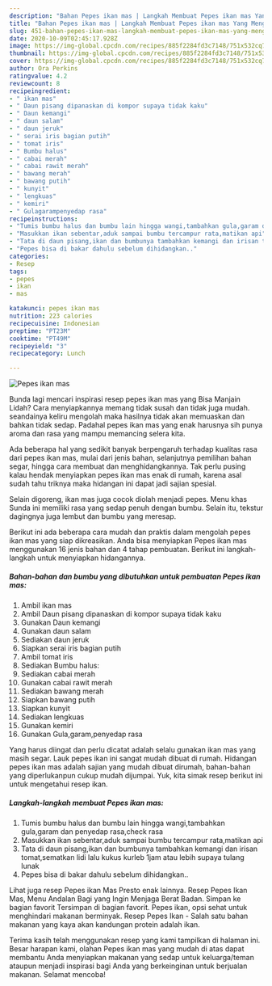 ```yaml
---
description: "Bahan Pepes ikan mas | Langkah Membuat Pepes ikan mas Yang Menggugah Selera"
title: "Bahan Pepes ikan mas | Langkah Membuat Pepes ikan mas Yang Menggugah Selera"
slug: 451-bahan-pepes-ikan-mas-langkah-membuat-pepes-ikan-mas-yang-menggugah-selera
date: 2020-10-09T02:45:17.928Z
image: https://img-global.cpcdn.com/recipes/885f2284fd3c7148/751x532cq70/pepes-ikan-mas-foto-resep-utama.jpg
thumbnail: https://img-global.cpcdn.com/recipes/885f2284fd3c7148/751x532cq70/pepes-ikan-mas-foto-resep-utama.jpg
cover: https://img-global.cpcdn.com/recipes/885f2284fd3c7148/751x532cq70/pepes-ikan-mas-foto-resep-utama.jpg
author: Ora Perkins
ratingvalue: 4.2
reviewcount: 8
recipeingredient:
- " ikan mas"
- " Daun pisang dipanaskan di kompor supaya tidak kaku"
- " Daun kemangi"
- " daun salam"
- " daun jeruk"
- " serai iris bagian putih"
- " tomat iris"
- " Bumbu halus"
- " cabai merah"
- " cabai rawit merah"
- " bawang merah"
- " bawang putih"
- " kunyit"
- " lengkuas"
- " kemiri"
- " Gulagarampenyedap rasa"
recipeinstructions:
- "Tumis bumbu halus dan bumbu lain hingga wangi,tambahkan gula,garam dan penyedap rasa,check rasa"
- "Masukkan ikan sebentar,aduk sampai bumbu tercampur rata,matikan api"
- "Tata di daun pisang,ikan dan bumbunya tambahkan kemangi dan irisan tomat,sematkan lidi lalu kukus kurleb 1jam atau lebih supaya tulang lunak"
- "Pepes bisa di bakar dahulu sebelum dihidangkan.."
categories:
- Resep
tags:
- pepes
- ikan
- mas

katakunci: pepes ikan mas 
nutrition: 223 calories
recipecuisine: Indonesian
preptime: "PT23M"
cooktime: "PT49M"
recipeyield: "3"
recipecategory: Lunch

---
```



![Pepes ikan mas](https://img-global.cpcdn.com/recipes/885f2284fd3c7148/751x532cq70/pepes-ikan-mas-foto-resep-utama.jpg)

Bunda lagi mencari inspirasi resep pepes ikan mas yang Bisa Manjain Lidah? Cara menyiapkannya memang tidak susah dan tidak juga mudah. seandainya keliru mengolah maka hasilnya tidak akan memuaskan dan bahkan tidak sedap. Padahal pepes ikan mas yang enak harusnya sih punya aroma dan rasa yang mampu memancing selera kita.

Ada beberapa hal yang sedikit banyak berpengaruh terhadap kualitas rasa dari pepes ikan mas, mulai dari jenis bahan, selanjutnya pemilihan bahan segar, hingga cara membuat dan menghidangkannya. Tak perlu pusing kalau hendak menyiapkan pepes ikan mas enak di rumah, karena asal sudah tahu triknya maka hidangan ini dapat jadi sajian spesial.

Selain digoreng, ikan mas juga cocok diolah menjadi pepes. Menu khas Sunda ini memiliki rasa yang sedap penuh dengan bumbu. Selain itu, tekstur dagingnya juga lembut dan bumbu yang meresap.


Berikut ini ada beberapa cara mudah dan praktis dalam mengolah pepes ikan mas yang siap dikreasikan. Anda bisa menyiapkan Pepes ikan mas menggunakan 16 jenis bahan dan 4 tahap pembuatan. Berikut ini langkah-langkah untuk menyiapkan hidangannya.

<!--inarticleads1-->

##### Bahan-bahan dan bumbu yang dibutuhkan untuk pembuatan Pepes ikan mas:

1. Ambil  ikan mas
1. Ambil  Daun pisang dipanaskan di kompor supaya tidak kaku
1. Gunakan  Daun kemangi
1. Gunakan  daun salam
1. Sediakan  daun jeruk
1. Siapkan  serai iris bagian putih
1. Ambil  tomat iris
1. Sediakan  Bumbu halus:
1. Sediakan  cabai merah
1. Gunakan  cabai rawit merah
1. Sediakan  bawang merah
1. Siapkan  bawang putih
1. Siapkan  kunyit
1. Sediakan  lengkuas
1. Gunakan  kemiri
1. Gunakan  Gula,garam,penyedap rasa


Yang harus diingat dan perlu dicatat adalah selalu gunakan ikan mas yang masih segar. Lauk pepes ikan ini sangat mudah dibuat di rumah. Hidangan pepes ikan mas adalah sajian yang mudah dibuat dirumah, bahan-bahan yang diperlukanpun cukup mudah dijumpai. Yuk, kita simak resep berikut ini untuk mengetahui resep ikan. 

<!--inarticleads2-->

##### Langkah-langkah membuat Pepes ikan mas:

1. Tumis bumbu halus dan bumbu lain hingga wangi,tambahkan gula,garam dan penyedap rasa,check rasa
1. Masukkan ikan sebentar,aduk sampai bumbu tercampur rata,matikan api
1. Tata di daun pisang,ikan dan bumbunya tambahkan kemangi dan irisan tomat,sematkan lidi lalu kukus kurleb 1jam atau lebih supaya tulang lunak
1. Pepes bisa di bakar dahulu sebelum dihidangkan..


Lihat juga resep Pepes ikan Mas Presto enak lainnya. Resep Pepes Ikan Mas, Menu Andalan Bagi yang Ingin Menjaga Berat Badan. Simpan ke bagian favorit Tersimpan di bagian favorit. Pepes ikan, opsi sehat untuk menghindari makanan berminyak. Resep Pepes Ikan - Salah satu bahan makanan yang kaya akan kandungan protein adalah ikan. 

Terima kasih telah menggunakan resep yang kami tampilkan di halaman ini. Besar harapan kami, olahan Pepes ikan mas yang mudah di atas dapat membantu Anda menyiapkan makanan yang sedap untuk keluarga/teman ataupun menjadi inspirasi bagi Anda yang berkeinginan untuk berjualan makanan. Selamat mencoba!
